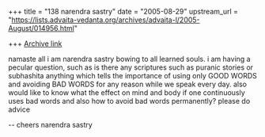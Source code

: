 +++
title = "138 narendra sastry"
date = "2005-08-29"
upstream_url = "https://lists.advaita-vedanta.org/archives/advaita-l/2005-August/014956.html"

+++
[Archive link](https://lists.advaita-vedanta.org/archives/advaita-l/2005-August/014956.html)

namaste all
 i am narendra sastry bowing to all learned souls.
 i am having a pecular question, such as is there any scriptures such as 
puranic stories or subhashita anything which tells the importance of using 
only GOOD WORDS and avoiding BAD WORDS for any reason while we speak every 
day.
also would like to know what the effect on mind and body if one continuously 
uses bad words and also how to avoid bad words permanently? please do advice

-- 
cheers
narendra sastry

